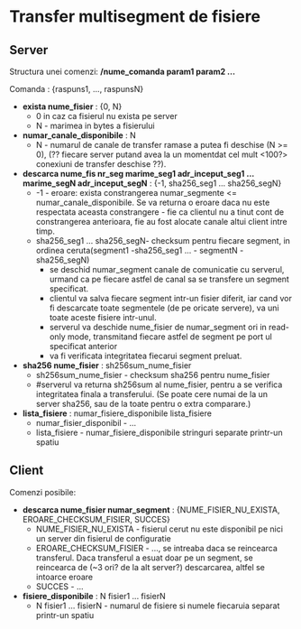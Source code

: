 # Transfer multisegment de fisiere

## Server

Structura unei comenzi: <b>/nume_comanda param1 param2 ...</b><br>

Comanda : {raspuns1, ..., raspunsN}
- <b>exista nume_fisier</b> : {0, N}
	- 0 in caz ca fisierul nu exista pe server
	- N - marimea in bytes a fisierului
- <b>numar_canale_disponibile</b> : N
	- N - numarul de canale de transfer ramase a putea fi deschise (N >= 0), (?? fiecare server putand avea la un momentdat cel mult <100?> conexiuni de transfer deschise ??).
- <b>descarca nume_fis nr_seg marime_seg1 adr_inceput_seg1 ... marime_segN adr_inceput_segN</b> : {-1, sha256_seg1 ... sha256_segN}
	- -1 - eroare: exista constrangerea numar_segmente <= numar_canale_disponibile. Se va returna o eroare daca nu este respectata aceasta constrangere - fie ca clientul nu a tinut cont de constrangerea anterioara, fie au fost alocate canale altui client intre timp.
	- sha256_seg1 ... sha256_segN- checksum pentru fiecare segment, in ordinea ceruta(segment1 -sha256_seg1 ... - segmentN - sha256_segN)
		- se deschid numar_segment canale de comunicatie cu serverul, urmand ca pe fiecare astfel de canal sa se transfere un segment specificat.
		- clientul va salva fiecare segment intr-un fisier diferit, iar cand vor fi descarcate toate segmentele (de pe oricate servere), va uni toate aceste fisiere intr-unul. 
		- serverul va deschide nume_fisier de numar_segment ori in read-only mode, transmitand fiecare astfel de segment pe port ul specificat anterior
		- va fi verificata integritatea fiecarui segment preluat.
- <b>sha256 nume_fisier</b> : sh256sum_nume_fisier
	- sh256sum_nume_fisier - checksum sha256 pentru nume_fisier
	- #serverul va returna sh256sum al nume_fisier, pentru a se verifica integritatea finala a transferului. (Se poate cere numai de la un server sha256, sau de la toate pentru o extra comparare.)
- <b>lista_fisiere</b> : numar_fisiere_disponibile lista_fisiere
	- numar_fisier_disponibil - ...
	- lista_fisiere - numar_fisiere_disponibile stringuri separate printr-un spatiu

## Client

Comenzi posibile:
- <b>descarca nume_fisier numar_segment</b> : {NUME_FISIER_NU_EXISTA, EROARE_CHECKSUM_FISIER, SUCCES}
	- NUME_FISIER_NU_EXISTA - fisierul cerut nu este disponibil pe nici un server din fisierul de configuratie
	- EROARE_CHECKSUM_FISIER - ..., se intreaba daca se reincearca transferul. Daca transferul a esuat doar pe un segment, se reincearca de (~3 ori? de la alt server?) descarcarea, altfel se intoarce eroare
	- SUCCES - ...
- <b>fisiere_disponibile</b> : N fisier1 ... fisierN
	- N fisier1 ... fisierN - numarul de fisiere si numele fiecaruia separat printr-un spatiu